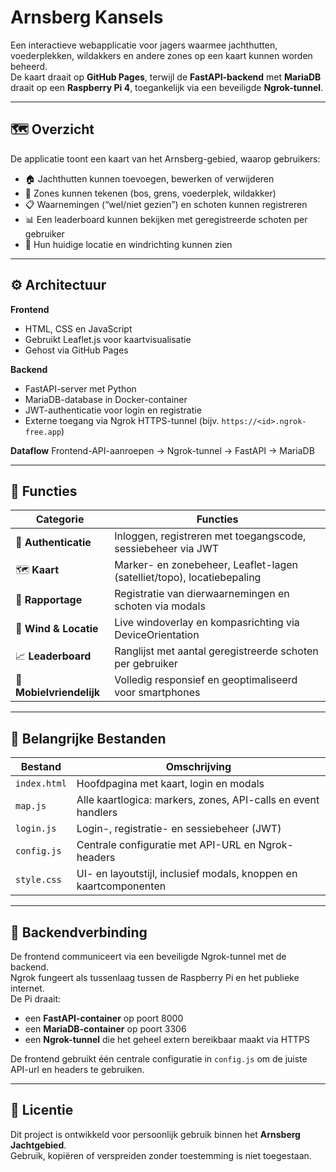 # Arnsberg Kansels

Een interactieve webapplicatie voor jagers waarmee jachthutten, voederplekken, wildakkers en andere zones op een kaart kunnen worden beheerd.  
De kaart draait op **GitHub Pages**, terwijl de **FastAPI-backend** met **MariaDB** draait op een **Raspberry Pi 4**, toegankelijk via een beveiligde **Ngrok-tunnel**.

---

## 🗺️ Overzicht

De applicatie toont een kaart van het Arnsberg-gebied, waarop gebruikers:
- 🏠 Jachthutten kunnen toevoegen, bewerken of verwijderen  
- 🌳 Zones kunnen tekenen (bos, grens, voederplek, wildakker)  
- 📋 Waarnemingen (“wel/niet gezien”) en schoten kunnen registreren  
- 📊 Een leaderboard kunnen bekijken met geregistreerde schoten per gebruiker  
- 📍 Hun huidige locatie en windrichting kunnen zien  

---

## ⚙️ Architectuur

**Frontend**
- HTML, CSS en JavaScript  
- Gebruikt Leaflet.js voor kaartvisualisatie  
- Gehost via GitHub Pages

**Backend**
- FastAPI-server met Python  
- MariaDB-database in Docker-container  
- JWT-authenticatie voor login en registratie  
- Externe toegang via Ngrok HTTPS-tunnel (bijv. `https://<id>.ngrok-free.app`)

**Dataflow**
Frontend-API-aanroepen → Ngrok-tunnel → FastAPI → MariaDB

---

## 🚀 Functies

| Categorie | Functies |
|------------|-----------|
| 🔐 **Authenticatie** | Inloggen, registreren met toegangscode, sessiebeheer via JWT |
| 🗺️ **Kaart** | Marker- en zonebeheer, Leaflet-lagen (satelliet/topo), locatiebepaling |
| 🎯 **Rapportage** | Registratie van dierwaarnemingen en schoten via modals |
| 🧭 **Wind & Locatie** | Live windoverlay en kompasrichting via DeviceOrientation |
| 📈 **Leaderboard** | Ranglijst met aantal geregistreerde schoten per gebruiker |
| 📱 **Mobielvriendelijk** | Volledig responsief en geoptimaliseerd voor smartphones |

---

## 🧩 Belangrijke Bestanden

| Bestand | Omschrijving |
|----------|---------------|
| `index.html` | Hoofdpagina met kaart, login en modals |
| `map.js` | Alle kaartlogica: markers, zones, API-calls en event handlers |
| `login.js` | Login-, registratie- en sessiebeheer (JWT) |
| `config.js` | Centrale configuratie met API-URL en Ngrok-headers |
| `style.css` | UI- en layoutstijl, inclusief modals, knoppen en kaartcomponenten |

---

## 🔌 Backendverbinding

De frontend communiceert via een beveiligde Ngrok-tunnel met de backend.  
Ngrok fungeert als tussenlaag tussen de Raspberry Pi en het publieke internet.  
De Pi draait:
- een **FastAPI-container** op poort 8000  
- een **MariaDB-container** op poort 3306  
- een **Ngrok-tunnel** die het geheel extern bereikbaar maakt via HTTPS  

De frontend gebruikt één centrale configuratie in `config.js` om de juiste API-url en headers te gebruiken.

---

## 🧾 Licentie

Dit project is ontwikkeld voor persoonlijk gebruik binnen het **Arnsberg Jachtgebied**.  
Gebruik, kopiëren of verspreiden zonder toestemming is niet toegestaan.
